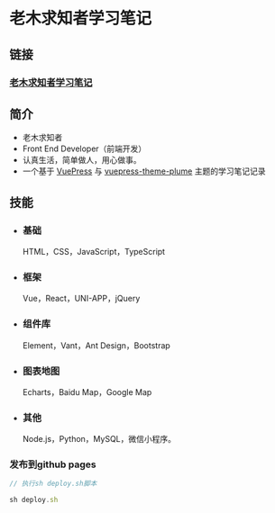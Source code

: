 # 老木求知者学习笔记
## 链接
###  [老木求知者学习笔记](https://iyuwb.github.io/home/)
## 简介

- 老木求知者
- Front End Developer（前端开发）
- 认真生活，简单做人，用心做事。
- 一个基于 [VuePress](https://v2.vuepress.vuejs.org/)  与 [vuepress-theme-plume](https://github.com/pengzhanbo/vuepress-theme-plume) 主题的学习笔记记录

##  技能

- ### 基础

  HTML，CSS，JavaScript，TypeScript

- ### 框架

  Vue，React，UNI-APP，jQuery

- ### 组件库

  Element，Vant，Ant Design，Bootstrap

- ### 图表地图

  Echarts，Baidu Map，Google Map

- ### 其他

  Node.js，Python，MySQL，微信小程序。

### 发布到github pages

  ``` js
  // 执行sh deploy.sh脚本

  sh deploy.sh
  ```